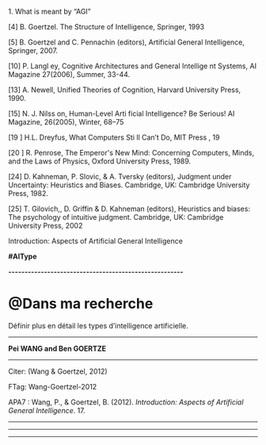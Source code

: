 1\. What is meant by “AGI”



 [4] B. Goertzel. The Structure of Intelligence, Springer, 1993



 [5] B. Goertzel and C. Pennachin (editors), Artificial General Intelligence, Springer, 2007.



 [10] P. Langl ey, Cognitive Architectures and General Intellige nt Systems, AI Magazine 27(2006), Summer, 33-44.



 [13] A. Newell, Unified Theories of Cognition, Harvard University Press, 1990.



 [15] N. J. Nilss on, Human-Level Arti ficial Intelligence? Be Serious! AI Magazine, 26(2005), Winter, 68–75



 [19 ] H.L. Dreyfus, What Computers Sti ll Can’t Do, MIT Press , 19



 [20 ] R. Penrose, The Emperor's New Mind: Concerning Computers, Minds, and the Laws of Physics, Oxford University Press, 1989.



 [24] D. Kahneman, P. Slovic, & A. Tversky (editors), Judgment under Uncertainty: Heuristics and Biases. Cambridge, UK: Cambridge University Press, 1982.



 [25] T. Gilovich,, D. Griffin & D. Kahneman (editors), Heuristics and biases: The psychology of intuitive judgment. Cambridge, UK: Cambridge University Press, 2002



Introduction: Aspects of Artificial General Intelligence

**#AIType**

**------------------------------------------------------**

**@Dans ma recherche**
======================

Définir plus en détail les types d’intelligence artificielle.

  

--------------------------------------------------------------



**Pei WANG and Ben GOERTZE**

-------------------------------------------------

Citer: (Wang & Goertzel, 2012)

FTag: Wang-Goertzel-2012

APA7 : Wang, P., & Goertzel, B. (2012). _Introduction: Aspects of Artificial General Intelligence_. 17.

-----------------------------------------------------------------------------------------






----

----

